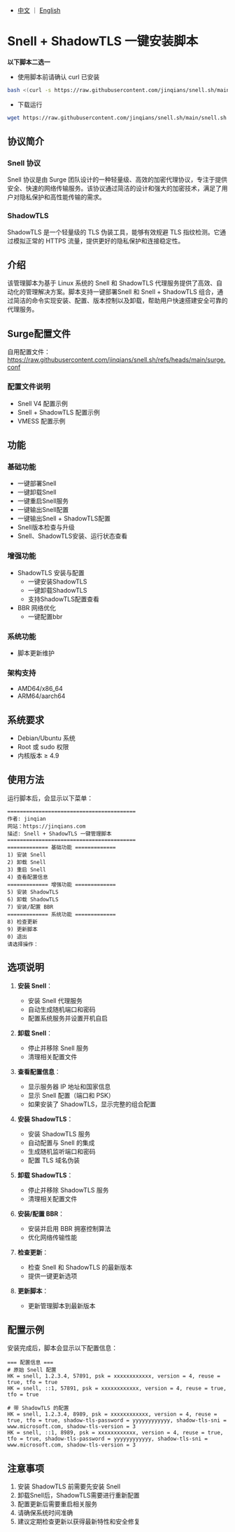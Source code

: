 - [中文](README.md) ｜ [English](README.en.md)

# Snell + ShadowTLS 一键安装脚本
**以下脚本二选一**
+ 使用脚本前请确认 curl 已安装
```bash
bash <(curl -s https://raw.githubusercontent.com/jinqians/snell.sh/main/snell.sh)
```
+ 下载运行 
```bash
wget https://raw.githubusercontent.com/jinqians/snell.sh/main/snell.sh -O snell.sh && chmod +x snell.sh && ./snell.sh
```

## 协议简介
### Snell 协议
Snell 协议是由 Surge 团队设计的一种轻量级、高效的加密代理协议，专注于提供安全、快速的网络传输服务。该协议通过简洁的设计和强大的加密技术，满足了用户对隐私保护和高性能传输的需求。

### ShadowTLS
ShadowTLS 是一个轻量级的 TLS 伪装工具，能够有效规避 TLS 指纹检测。它通过模拟正常的 HTTPS 流量，提供更好的隐私保护和连接稳定性。

## 介绍
该管理脚本为基于 Linux 系统的 Snell 和 ShadowTLS 代理服务提供了高效、自动化的管理解决方案。脚本支持一键部署Snell 和 Snell + ShadowTLS 组合，通过简洁的命令实现安装、配置、版本控制以及卸载，帮助用户快速搭建安全可靠的代理服务。

## Surge配置文件
自用配置文件：https://raw.githubusercontent.com/jinqians/snell.sh/refs/heads/main/surge.conf
### 配置文件说明
- Snell V4 配置示例
- Snell + ShadowTLS 配置示例
- VMESS 配置示例

## 功能
### 基础功能
- 一键部署Snell
- 一键卸载Snell
- 一键重启Snell服务
- 一键输出Snell配置
- 一键输出Snell + ShadowTLS配置
- Snell版本检查与升级
- Snell、ShadowTLS安装、运行状态查看

### 增强功能
- ShadowTLS 安装与配置
   - 一键安装ShadowTLS
   - 一键卸载ShadowTLS
   - 支持ShadowTLS配置查看
- BBR 网络优化
   - 一键配置bbr

### 系统功能
- 脚本更新维护

### 架构支持
- AMD64/x86_64
- ARM64/aarch64

## 系统要求
- Debian/Ubuntu 系统
- Root 或 sudo 权限
- 内核版本 ≥ 4.9

## 使用方法
运行脚本后，会显示以下菜单：
```
=========================================
作者: jinqian
网站：https://jinqians.com
描述: Snell + ShadowTLS 一键管理脚本
=========================================
============= 基础功能 =============
1) 安装 Snell
2) 卸载 Snell
3) 重启 Snell
4) 查看配置信息
============= 增强功能 =============
5) 安装 ShadowTLS
6) 卸载 ShadowTLS
7) 安装/配置 BBR
============= 系统功能 =============
8) 检查更新
9) 更新脚本
0) 退出
请选择操作：
```

## 选项说明
1. **安装 Snell**：
   - 安装 Snell 代理服务
   - 自动生成随机端口和密码
   - 配置系统服务并设置开机自启

2. **卸载 Snell**：
   - 停止并移除 Snell 服务
   - 清理相关配置文件

3. **查看配置信息**：
   - 显示服务器 IP 地址和国家信息
   - 显示 Snell 配置（端口和 PSK）
   - 如果安装了 ShadowTLS，显示完整的组合配置

4. **安装 ShadowTLS**：
   - 安装 ShadowTLS 服务
   - 自动配置与 Snell 的集成
   - 生成随机监听端口和密码
   - 配置 TLS 域名伪装

5. **卸载 ShadowTLS**：
   - 停止并移除 ShadowTLS 服务
   - 清理相关配置文件

6. **安装/配置 BBR**：
   - 安装并启用 BBR 拥塞控制算法
   - 优化网络传输性能

7. **检查更新**：
   - 检查 Snell 和 ShadowTLS 的最新版本
   - 提供一键更新选项

8. **更新脚本**：
   - 更新管理脚本到最新版本

## 配置示例
安装完成后，脚本会显示以下配置信息：
```
=== 配置信息 ===
# 原始 Snell 配置
HK = snell, 1.2.3.4, 57891, psk = xxxxxxxxxxxx, version = 4, reuse = true, tfo = true
HK = snell, ::1, 57891, psk = xxxxxxxxxxxx, version = 4, reuse = true, tfo = true

# 带 ShadowTLS 的配置
HK = snell, 1.2.3.4, 8989, psk = xxxxxxxxxxxx, version = 4, reuse = true, tfo = true, shadow-tls-password = yyyyyyyyyyyy, shadow-tls-sni = www.microsoft.com, shadow-tls-version = 3
HK = snell, ::1, 8989, psk = xxxxxxxxxxxx, version = 4, reuse = true, tfo = true, shadow-tls-password = yyyyyyyyyyyy, shadow-tls-sni = www.microsoft.com, shadow-tls-version = 3
```

## 注意事项
1. 安装 ShadowTLS 前需要先安装 Snell
2. 卸载Snell后，ShadowTLS需要进行重新配置
3. 配置更新后需要重启相关服务
4. 请确保系统时间准确
5. 建议定期检查更新以获得最新特性和安全修复
